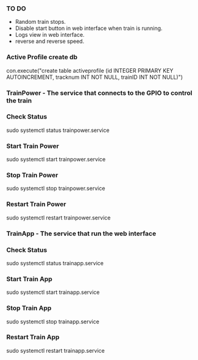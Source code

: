 ### TO DO ###
- Random train stops.
- Disable start button in web interface when train is running. 
- Logs view in web interface.
- reverse and reverse speed.


### Active Profile create db ###
con.execute("create table activeprofile (id INTEGER PRIMARY KEY AUTOINCREMENT, tracknum INT NOT NULL, trainID INT NOT NULL)")

### TrainPower - The service that connects to the GPIO to control the train ###
### Check Status ###
sudo systemctl status trainpower.service
### Start Train Power ###
sudo systemctl start trainpower.service
### Stop Train Power ###
sudo systemctl stop trainpower.service
### Restart Train Power ###
sudo systemctl restart trainpower.service

### TrainApp - The service that run the web interface ###
### Check Status ###
sudo systemctl status trainapp.service
### Start Train App ###
sudo systemctl start trainapp.service
### Stop Train App ###
sudo systemctl stop trainapp.service
### Restart Train App ###
sudo systemctl restart trainapp.service

